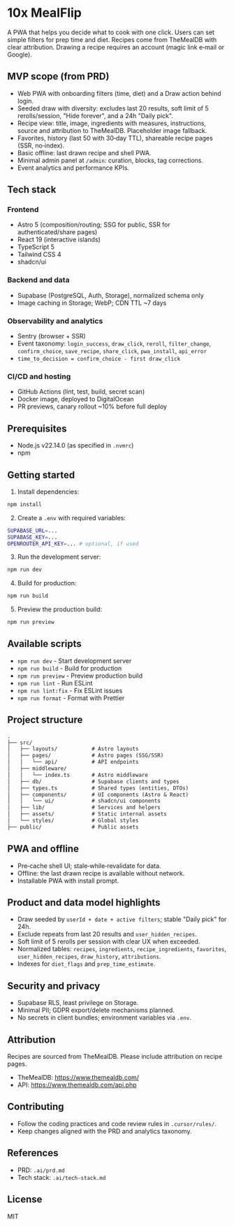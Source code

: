 # 10x MealFlip

A PWA that helps you decide what to cook with one click. Users can set simple filters for prep time and diet. Recipes come from TheMealDB with clear attribution. Drawing a recipe requires an account (magic link e‑mail or Google).

## MVP scope (from PRD)

- Web PWA with onboarding filters (time, diet) and a Draw action behind login.
- Seeded draw with diversity: excludes last 20 results, soft limit of 5 rerolls/session, "Hide forever", and a 24h "Daily pick".
- Recipe view: title, image, ingredients with measures, instructions, source and attribution to TheMealDB. Placeholder image fallback.
- Favorites, history (last 50 with 30‑day TTL), shareable recipe pages (SSR, no‑index).
- Basic offline: last drawn recipe and shell PWA.
- Minimal admin panel at `/admin`: curation, blocks, tag corrections.
- Event analytics and performance KPIs.

## Tech stack

### Frontend
- Astro 5 (composition/routing; SSG for public, SSR for authenticated/share pages)
- React 19 (interactive islands)
- TypeScript 5
- Tailwind CSS 4
- shadcn/ui

### Backend and data
- Supabase (PostgreSQL, Auth, Storage), normalized schema only
- Image caching in Storage; WebP; CDN TTL ~7 days

### Observability and analytics
- Sentry (browser + SSR)
- Event taxonomy: `login_success`, `draw_click`, `reroll`, `filter_change`, `confirm_choice`, `save_recipe`, `share_click`, `pwa_install`, `api_error`
- `time_to_decision = confirm_choice - first draw_click`

### CI/CD and hosting
- GitHub Actions (lint, test, build, secret scan)
- Docker image, deployed to DigitalOcean
- PR previews, canary rollout ~10% before full deploy

## Prerequisites

- Node.js v22.14.0 (as specified in `.nvmrc`)
- npm

## Getting started

1. Install dependencies:

```bash
npm install
```

2. Create a `.env` with required variables:

```bash
SUPABASE_URL=...
SUPABASE_KEY=...
OPENROUTER_API_KEY=... # optional, if used
```

3. Run the development server:

```bash
npm run dev
```

4. Build for production:

```bash
npm run build
```

5. Preview the production build:

```bash
npm run preview
```

## Available scripts

- `npm run dev` - Start development server
- `npm run build` - Build for production
- `npm run preview` - Preview production build
- `npm run lint` - Run ESLint
- `npm run lint:fix` - Fix ESLint issues
- `npm run format` - Format with Prettier

## Project structure

```md
.
├── src/
│   ├── layouts/           # Astro layouts
│   ├── pages/             # Astro pages (SSG/SSR)
│   │   └── api/           # API endpoints
│   ├── middleware/
│   │   └── index.ts       # Astro middleware
│   ├── db/                # Supabase clients and types
│   ├── types.ts           # Shared types (entities, DTOs)
│   ├── components/        # UI components (Astro & React)
│   │   └── ui/            # shadcn/ui components
│   ├── lib/               # Services and helpers
│   ├── assets/            # Static internal assets
│   └── styles/            # Global styles
├── public/                # Public assets
```

## PWA and offline

- Pre‑cache shell UI; stale‑while‑revalidate for data.
- Offline: the last drawn recipe is available without network.
- Installable PWA with install prompt.

## Product and data model highlights

- Draw seeded by `userId + date + active filters`; stable "Daily pick" for 24h.
- Exclude repeats from last 20 results and `user_hidden_recipes`.
- Soft limit of 5 rerolls per session with clear UX when exceeded.
- Normalized tables: `recipes`, `ingredients`, `recipe_ingredients`, `favorites`, `user_hidden_recipes`, `draw_history`, `attributions`.
- Indexes for `diet_flags` and `prep_time_estimate`.

## Security and privacy

- Supabase RLS, least privilege on Storage.
- Minimal PII; GDPR export/delete mechanisms planned.
- No secrets in client bundles; environment variables via `.env`.

## Attribution

Recipes are sourced from TheMealDB. Please include attribution on recipe pages.

- TheMealDB: https://www.themealdb.com/
- API: https://www.themealdb.com/api.php

## Contributing

- Follow the coding practices and code review rules in `.cursor/rules/`.
- Keep changes aligned with the PRD and analytics taxonomy.

## References

- PRD: `.ai/prd.md`
- Tech stack: `.ai/tech-stack.md`

## License

MIT
